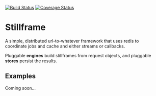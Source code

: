 [![Build Status](https://travis-ci.org/the-control-group/stillframe.svg?branch=master)](https://travis-ci.org/the-control-group/stillframe)
[![Coverage Status](https://coveralls.io/repos/the-control-group/stillframe/badge.svg?branch=master&service=github)](https://coveralls.io/github/the-control-group/stillframe?branch=master)

Stillframe
==========
A simple, distributed url-to-whatever framework that uses redis to coordinate jobs and cache and either streams or callbacks.

Pluggable **engines** build stillframes from request objects, and pluggable **stores** persist the results.


Examples
--------
Coming soon...